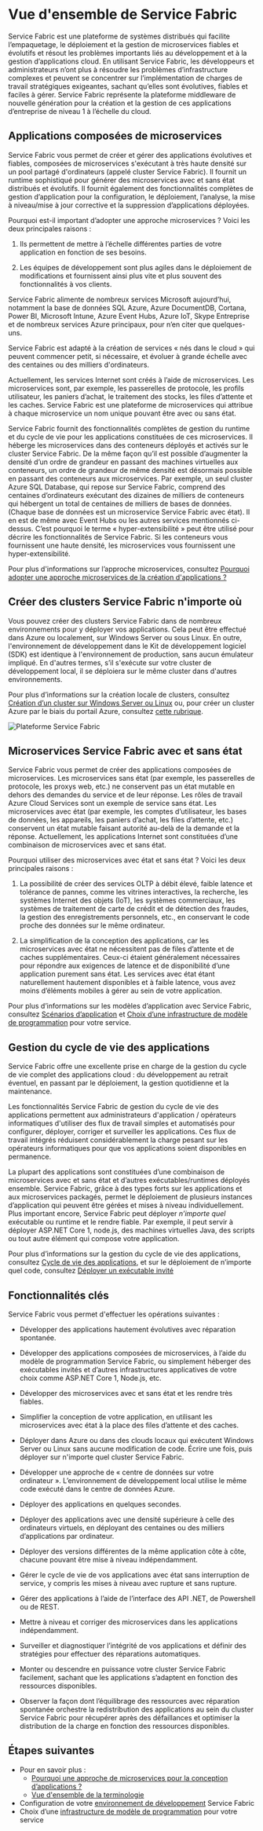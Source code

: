 <properties
   pageTitle="Vue d’ensemble de Service Fabric | Microsoft Azure"
   description="Présentation de Service Fabric, où les applications sont composées de nombreux microservices pour fournir une mise à l’échelle et une résilience. Service Fabric est une plateforme de systèmes distribués qui permet de créer des applications évolutives, fiables et faciles à gérer pour le cloud."
   services="service-fabric"
   documentationCenter=".net"
   authors="msfussell"
   manager="timlt"
   editor="masnider"/>

<tags
   ms.service="service-fabric"
   ms.devlang="dotnet"
   ms.topic="article"
   ms.tgt_pltfrm="NA"
   ms.workload="NA"
   ms.date="07/05/2016"
   ms.author="mfussell"/>

# Vue d'ensemble de Service Fabric
Service Fabric est une plateforme de systèmes distribués qui facilite l’empaquetage, le déploiement et la gestion de microservices fiables et évolutifs et résout les problèmes importants liés au développement et à la gestion d’applications cloud. En utilisant Service Fabric, les développeurs et administrateurs n’ont plus à résoudre les problèmes d’infrastructure complexes et peuvent se concentrer sur l’implémentation de charges de travail stratégiques exigeantes, sachant qu’elles sont évolutives, fiables et faciles à gérer. Service Fabric représente la plateforme middleware de nouvelle génération pour la création et la gestion de ces applications d’entreprise de niveau 1 à l’échelle du cloud.

## Applications composées de microservices
Service Fabric vous permet de créer et gérer des applications évolutives et fiables, composées de microservices s'exécutant à très haute densité sur un pool partagé d'ordinateurs (appelé cluster Service Fabric). Il fournit un runtime sophistiqué pour générer des microservices avec et sans état distribués et évolutifs. Il fournit également des fonctionnalités complètes de gestion d’application pour la configuration, le déploiement, l’analyse, la mise à niveau/mise à jour corrective et la suppression d’applications déployées.

Pourquoi est-il important d’adopter une approche microservices ? Voici les deux principales raisons :

1. Ils permettent de mettre à l’échelle différentes parties de votre application en fonction de ses besoins.

2. Les équipes de développement sont plus agiles dans le déploiement de modifications et fournissent ainsi plus vite et plus souvent des fonctionnalités à vos clients.

Service Fabric alimente de nombreux services Microsoft aujourd’hui, notamment la base de données SQL Azure, Azure DocumentDB, Cortana, Power BI, Microsoft Intune, Azure Event Hubs, Azure IoT, Skype Entreprise et de nombreux services Azure principaux, pour n’en citer que quelques-uns.

Service Fabric est adapté à la création de services « nés dans le cloud » qui peuvent commencer petit, si nécessaire, et évoluer à grande échelle avec des centaines ou des milliers d'ordinateurs.

Actuellement, les services Internet sont créés à l’aide de microservices. Les microservices sont, par exemple, les passerelles de protocole, les profils utilisateur, les paniers d’achat, le traitement des stocks, les files d’attente et les caches. Service Fabric est une plateforme de microservices qui attribue à chaque microservice un nom unique pouvant être avec ou sans état.

Service Fabric fournit des fonctionnalités complètes de gestion du runtime et du cycle de vie pour les applications constituées de ces microservices. Il héberge les microservices dans des conteneurs déployés et activés sur le cluster Service Fabric. De la même façon qu’il est possible d’augmenter la densité d’un ordre de grandeur en passant des machines virtuelles aux conteneurs, un ordre de grandeur de même densité est désormais possible en passant des conteneurs aux microservices. Par exemple, un seul cluster Azure SQL Database, qui repose sur Service Fabric, comprend des centaines d’ordinateurs exécutant des dizaines de milliers de conteneurs qui hébergent un total de centaines de milliers de bases de données. (Chaque base de données est un microservice Service Fabric avec état). Il en est de même avec Event Hubs ou les autres services mentionnés ci-dessus. C’est pourquoi le terme « hyper-extensibilité » peut être utilisé pour décrire les fonctionnalités de Service Fabric. Si les conteneurs vous fournissent une haute densité, les microservices vous fournissent une hyper-extensibilité.

Pour plus d'informations sur l’approche microservices, consultez [Pourquoi adopter une approche microservices de la création d'applications ?](service-fabric-overview-microservices.md)

## Créer des clusters Service Fabric n'importe où
Vous pouvez créer des clusters Service Fabric dans de nombreux environnements pour y déployer vos applications. Cela peut être effectué dans Azure ou localement, sur Windows Server ou sous Linux. En outre, l'environnement de développement dans le Kit de développement logiciel (SDK) est identique à l'environnement de production, sans aucun émulateur impliqué. En d'autres termes, s’il s'exécute sur votre cluster de développement local, il se déploiera sur le même cluster dans d'autres environnements.

Pour plus d’informations sur la création locale de clusters, consultez [Création d’un cluster sur Windows Server ou Linux](service-fabric-deploy-anywhere.md) ou, pour créer un cluster Azure par le biais du portail Azure, consultez [cette rubrique](service-fabric-cluster-creation-via-portal.md).

![Plateforme Service Fabric][Image1]

## Microservices Service Fabric avec et sans état

Service Fabric vous permet de créer des applications composées de microservices. Les microservices sans état (par exemple, les passerelles de protocole, les proxys web, etc.) ne conservent pas un état mutable en dehors des demandes du service et de leur réponse. Les rôles de travail Azure Cloud Services sont un exemple de service sans état. Les microservices avec état (par exemple, les comptes d’utilisateur, les bases de données, les appareils, les paniers d’achat, les files d’attente, etc.) conservent un état mutable faisant autorité au-delà de la demande et la réponse. Actuellement, les applications Internet sont constituées d’une combinaison de microservices avec et sans état.

Pourquoi utiliser des microservices avec état et sans état ? Voici les deux principales raisons :

1. La possibilité de créer des services OLTP à débit élevé, faible latence et tolérance de pannes, comme les vitrines interactives, la recherche, les systèmes Internet des objets (IoT), les systèmes commerciaux, les systèmes de traitement de carte de crédit et de détection des fraudes, la gestion des enregistrements personnels, etc., en conservant le code proche des données sur le même ordinateur.

2. La simplification de la conception des applications, car les microservices avec état ne nécessitent pas de files d’attente et de caches supplémentaires. Ceux-ci étaient généralement nécessaires pour répondre aux exigences de latence et de disponibilité d’une application purement sans état. Les services avec état étant naturellement hautement disponibles et à faible latence, vous avez moins d’éléments mobiles à gérer au sein de votre application.

Pour plus d’informations sur les modèles d’application avec Service Fabric, consultez [Scénarios d’application](service-fabric-application-scenarios.md) et [Choix d’une infrastructure de modèle de programmation](service-fabric-choose-framework.md) pour votre service.

## Gestion du cycle de vie des applications
Service Fabric offre une excellente prise en charge de la gestion du cycle de vie complet des applications cloud : du développement au retrait éventuel, en passant par le déploiement, la gestion quotidienne et la maintenance.

Les fonctionnalités Service Fabric de gestion du cycle de vie des applications permettent aux administrateurs d'application / opérateurs informatiques d'utiliser des flux de travail simples et automatisés pour configurer, déployer, corriger et surveiller les applications. Ces flux de travail intégrés réduisent considérablement la charge pesant sur les opérateurs informatiques pour que vos applications soient disponibles en permanence.

La plupart des applications sont constituées d’une combinaison de microservices avec et sans état et d’autres exécutables/runtimes déployés ensemble. Service Fabric, grâce à des types forts sur les applications et aux microservices packagés, permet le déploiement de plusieurs instances d’application qui peuvent être gérées et mises à niveau individuellement. Plus important encore, Service Fabric peut déployer *n’importe quel* exécutable ou runtime et le rendre fiable. Par exemple, il peut servir à déployer ASP.NET Core 1, node.js, des machines virtuelles Java, des scripts ou tout autre élément qui compose votre application.

Pour plus d’informations sur la gestion du cycle de vie des applications, consultez [Cycle de vie des applications](service-fabric-application-lifecycle.md), et sur le déploiement de n’importe quel code, consultez [Déployer un exécutable invité](service-fabric-deploy-existing-app.md)

## Fonctionnalités clés
Service Fabric vous permet d'effectuer les opérations suivantes :

- Développer des applications hautement évolutives avec réparation spontanée.

- Développer des applications composées de microservices, à l’aide du modèle de programmation Service Fabric, ou simplement héberger des exécutables invités et d’autres infrastructures applicatives de votre choix comme ASP.NET Core 1, Node.js, etc.

- Développer des microservices avec et sans état et les rendre très fiables.

- Simplifier la conception de votre application, en utilisant les microservices avec état à la place des files d’attente et des caches.

- Déployer dans Azure ou dans des clouds locaux qui exécutent Windows Server ou Linux sans aucune modification de code. Écrire une fois, puis déployer sur n'importe quel cluster Service Fabric.

- Développer une approche de « centre de données sur votre ordinateur ». L’environnement de développement local utilise le même code exécuté dans le centre de données Azure.

- Déployer des applications en quelques secondes.

- Déployer des applications avec une densité supérieure à celle des ordinateurs virtuels, en déployant des centaines ou des milliers d’applications par ordinateur.

- Déployer des versions différentes de la même application côte à côte, chacune pouvant être mise à niveau indépendamment.

- Gérer le cycle de vie de vos applications avec état sans interruption de service, y compris les mises à niveau avec rupture et sans rupture.

- Gérer des applications à l’aide de l’interface des API .NET, de Powershell ou de REST.

- Mettre à niveau et corriger des microservices dans les applications indépendamment.

- Surveiller et diagnostiquer l’intégrité de vos applications et définir des stratégies pour effectuer des réparations automatiques.

- Monter ou descendre en puissance votre cluster Service Fabric facilement, sachant que les applications s’adaptent en fonction des ressources disponibles.

- Observer la façon dont l’équilibrage des ressources avec réparation spontanée orchestre la redistribution des applications au sein du cluster Service Fabric pour récupérer après des défaillances et optimiser la distribution de la charge en fonction des ressources disponibles.

<!--Every topic should have next steps and links to the next logical set of content to keep the customer engaged-->
## Étapes suivantes

* Pour en savoir plus :
    * [Pourquoi une approche de microservices pour la conception d’applications ?](service-fabric-overview-microservices.md)
    * [Vue d'ensemble de la terminologie](service-fabric-technical-overview.md)
* Configuration de votre [environnement de développement](service-fabric-get-started.md) Service Fabric
* Choix d’une [infrastructure de modèle de programmation](service-fabric-choose-framework.md) pour votre service

[Image1]: media/service-fabric-overview/Service-Fabric-Overview.png

<!---HONumber=AcomDC_0713_2016-->